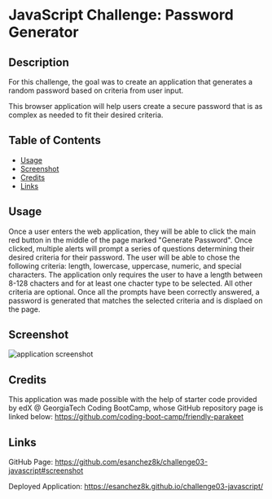 # JavaScript Challenge: Password Generator

## Description

For this challenge, the goal was to create an application that generates a random password based on criteria from user input. 

This browser application will help users create a secure password that is as complex as needed to fit their desired criteria. 

## Table of Contents

- [Usage](#usage)
- [Screenshot](#screenshot)
- [Credits](#credits)
- [Links](#links)

## Usage

Once a user enters the web application, they will be able to click the main red button in the middle of the page marked "Generate Password". Once clicked, multiple alerts will prompt a series of questions determining their desired criteria for their password. The user will be able to chose the following criteria: length, lowercase, uppercase, numeric, and special characters. The application only requires the user to have a length between 8-128 chacters and for at least one chacter type to be selected. All other criteria are optional. Once all the prompts have been correctly answered, a password is generated that matches the selected criteria and is displaed on the page. 

## Screenshot

![application screenshot](/assets/images/screenshot.png)

## Credits

This application was made possible with the help of starter code provided by edX @ GeorgiaTech Coding BootCamp, whose GitHub repository page is linked below:
https://github.com/coding-boot-camp/friendly-parakeet

## Links

GitHub Page: https://github.com/esanchez8k/challenge03-javascript#screenshot

Deployed Application: https://esanchez8k.github.io/challenge03-javascript/